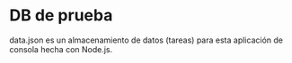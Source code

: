 # DB de prueba

data.json es un almacenamiento de datos (tareas) para esta aplicación de consola hecha con Node.js.